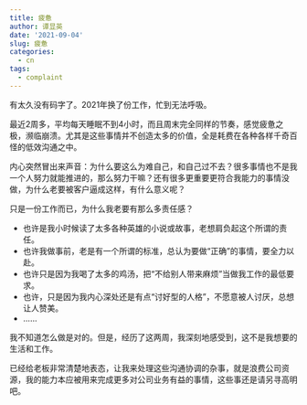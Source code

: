 ```yaml
---
title: 疲惫
author: 谭显英
date: '2021-09-04'
slug: 疲惫
categories:
  - cn
tags:
  - complaint
---
```


有太久没有码字了。2021年换了份工作，忙到无法呼吸。

最近2周多，平均每天睡眠不到4小时，而且周末完全同样的节奏，感觉疲惫之极，濒临崩溃。尤其是这些事情并不创造太多的价值，全是耗费在各种各样千奇百怪的低效沟通之中。

内心突然冒出来声音：为什么要这么为难自己，和自己过不去？很多事情也不是我一个人努力就能推进的，那么努力干嘛？还有很多更重要更符合我能力的事情没做，为什么老要被客户逼成这样，有什么意义呢？

只是一份工作而已，为什么我老要有那么多责任感？

- 也许是我小时候读了太多各种英雄的小说或故事，老想肩负起这个所谓的责任。
- 也许我做事前，老是有一个所谓的标准，总认为要做“正确”的事情，要全力以赴。
- 也许只是因为我喝了太多的鸡汤，把“不给别人带来麻烦”当做我工作的最低要求。
- 也许，只是因为我内心深处还是有点“讨好型的人格”，不愿意被人讨厌，总想让人赞美。
- ……

我不知道怎么做是对的。但是，经历了这两周，我深刻地感受到，这不是我想要的生活和工作。

已经给老板非常清楚地表态，让我来处理这些沟通协调的杂事，就是浪费公司资源，我的能力本应被用来完成更多对公司业务有益的事情，这些事还是请另寻高明吧。

